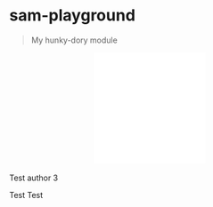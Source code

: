 # sam-playground

> My hunky-dory module

<div align="center">
	<img src="sb.svg" width="200" height="200">
</div>

Test author 3

Test
Test
